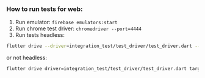 ### How to run tests for web:
1. Run emulator: `firebase emulators:start`
2. Run chrome test driver: `chromedriver --port=4444`
3. Run tests
headless:
``` zsh
flutter drive --driver=integration_test/test_driver/test_driver.dart --target=integration_test/e2e_tests.dart -d web-server
```
or not headless:
``` zsh
flutter drive driver=integration_test/test_driver/test_driver.dart target=integration_test/e2e_tests.dart -d chrome
```

